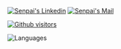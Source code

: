  <a href="https://www.linkedin.com/in/ahmet-salih-uçar-69b30220b/" target="_blank" rel="nofollow"><img alt="Senpai's Linkedin" src="https://img.shields.io/badge/LinkedIn-0077B5?style=for-the-badge&logo=linkedin&logoColor=white" /></a>
 <a href="mailto:ahmetsalihucar@gmail.com" target="_blank" rel="nofollow"><img alt="Senpai's Mail" src="https://img.shields.io/badge/Gmail-D14836?style=for-the-badge&logo=gmail&logoColor=white" /></a>

[![Github visitors](https://visitor-badge.glitch.me/badge?page_id=elsenpai.visitor-badge)](https://GitHub.com/elsenpai/StrapDown.js/stargazers/)


![Languages](https://github-readme-stats.vercel.app/api/top-langs/?username=elsenpai&layout=compact&theme=dark)
